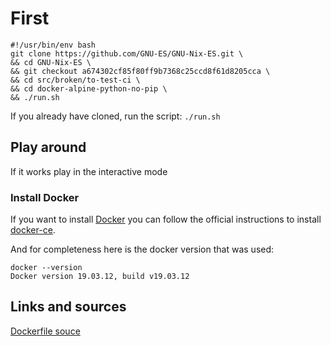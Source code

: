 # First

```
#!/usr/bin/env bash
git clone https://github.com/GNU-ES/GNU-Nix-ES.git \
&& cd GNU-Nix-ES \
&& git checkout a674302cf85f80ff9b7368c25ccd8f61d8205cca \
&& cd src/broken/to-test-ci \
&& cd docker-alpine-python-no-pip \
&& ./run.sh
```

If you already have cloned, run the script:
`./run.sh`


## Play around

If it works play in the interactive mode


### Install Docker

If you want to install [Docker](https://www.docker.com/) you can follow the official instructions to install [docker-ce](https://docs.docker.com/engine/install/).

And for completeness here is the docker version that was used:
```
docker --version
Docker version 19.03.12, build v19.03.12
```

## Links and sources


[Dockerfile souce](https://github.com/docker-library/python/blob/a674302cf85f80ff9b7368c25ccd8f61d8205cca/3.8/alpine3.12/Dockerfile)

